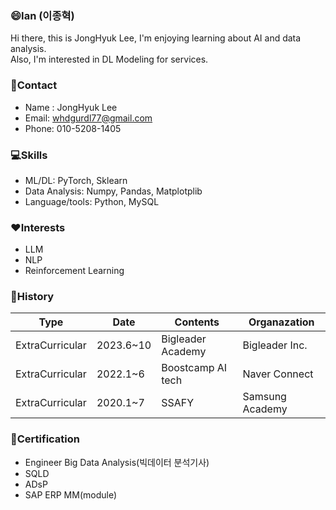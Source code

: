 ### 😄Ian (이종혁)
Hi there, this is JongHyuk Lee, I'm enjoying learning about AI and data analysis.  
Also, I'm interested in DL Modeling for services.

### 👀Contact
- Name : JongHyuk Lee
- Email: whdgurdl77@gmail.com
- Phone: 010-5208-1405

### 💻Skills
- ML/DL: PyTorch, Sklearn
- Data Analysis: Numpy, Pandas, Matplotplib
- Language/tools: Python, MySQL

### ❤️Interests
- LLM
- NLP
- Reinforcement Learning

### 🏃History
|Type|Date|Contents|Organazation|
|---------------|--------|-----------|------------|
|ExtraCurricular|2023.6~10|Bigleader Academy|Bigleader Inc.|
|ExtraCurricular|2022.1~6|Boostcamp AI tech|Naver Connect|
|ExtraCurricular|2020.1~7|SSAFY|Samsung Academy|

### 🏅Certification
- Engineer Big Data Analysis(빅데이터 분석기사)
- SQLD
- ADsP
- SAP ERP MM(module)

<!--
**JHyuk2/JHyuk2** is a ✨ _special_ ✨ repository because its `README.md` (this file) appears on your GitHub profile.

Here are some ideas to get you started:

- 🔭 I’m currently working on ...
- 🌱 I’m currently learning ...
- 👯 I’m looking to collaborate on ...
- 🤔 I’m looking for help with ...
- 💬 Ask me about ...
- 📫 How to reach me: ...
- 😄 Pronouns: ...
- ⚡ Fun fact: ...
-->
